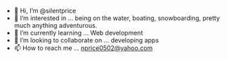 - 👋 Hi, I’m @silentprice
- 👀 I’m interested in ... being on the water, boating, snowboarding, pretty much anything adventurous. 
- 🌱 I’m currently learning ... Web development
- 💞️ I’m looking to collaborate on ... developing apps
- 📫 How to reach me ... nprice0502@yahoo.com

<!---
silentprice/silentprice is a ✨ special ✨ repository because its `README.md` (this file) appears on your GitHub profile.
You can click the Preview link to take a look at your changes.
--->
